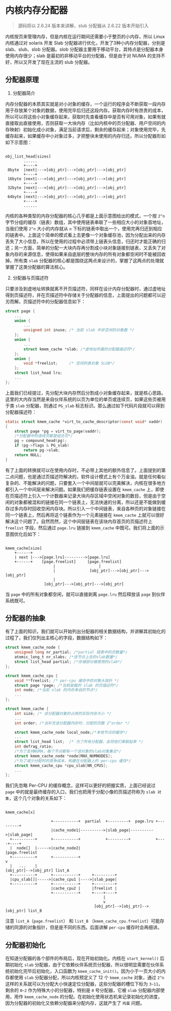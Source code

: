 # 内核内存分配器
> 源码将以 2.6.24 版本来讲解，slub 分配器从 2.6.22 版本开始引入

内核按页来管理内存，但是内核在运行期间还需要小于整页的小内存，所以 Linux 内核通过对 solaris 开发 Slab 分配器进行优化，开发了3种小内存分配器，分别是 slab、slub、slob 分配器。slob 分配器主要用于移动平台，其特点是分配器本身使用内存很少；slab 是最初的非移动平台的分配器，但是由于对 NUMA 的支持不好，所以又开发了现在主流的 slub 分配器。

## 分配器原理

1. 分配器简介

内存分配器的本质其实就是对小对象的缓存，一个运行的程序会不断获取一段内存用于存放某个对象的数据，使用完毕后归还这段内存。获取内存时有昂贵的成本，所以可以将这些小对象缓存起来，获取时先查看缓存中是否有可用对象，如果有就直接取出直接使用，否则获取一大块内存（比如内核中的页分配器、用户空间的内存映射）初始化成小对象，满足当前请求后，剩余的缓存起来；对象使用完毕，先缓存起来，如果缓存中小对象过多，才把整块未使用的内存归还。所以分配器形如如下示意图：

```

obj_list_head[sizes]
        ......
        +----+
 8byte  |next|--->[obj_ptr]--->[obj_ptr]--->[obj_ptr]
        +----+
 16byte |next|--->[obj_ptr]--->[obj_ptr]--->[obj_ptr]
        +----+
 32byte |next|--->[obj_ptr]--->[obj_ptr]--->[obj_ptr]
        +----+
 64byte |next|--->[obj_ptr]--->[obj_ptr]--->[obj_ptr]
        +----+
        ......
```

内核的各种类型的内存分配器的核心几乎都是上面示意图给出的模式，一个按 `2^n` 字节分组的缓存（链表）数组，其中使用链表串联了一些相应大小的对象首地址，当我们使用 `2^n` 大小的内存就从 `n` 下标的链表中取出一个，使用完再归还到相应的链表中。上面这个简单的模式看上去更像一个对象缓存池，因为分配出来的内存丢失了大小信息，所以在使用的过程中必须带上链表头信息，归还时才能正确的归还；另一方面，简单的分配一大块内存再分割成小块对象链接到链表，又丢失了对象内存的来源信息，使得如果来自底层的整块内存的所有对象都空闲时不能被回收掉。所有类 `slab` 分配器的核心都是围绕这两点来设计的，掌握了这两点的处理就掌握了这类分配器的算法核心。

2. 分配器与页描述符

只要涉及到虚地址转换就离不开页描述符，同样在设计内存分配器时，通过虚地址得到页描述符，并在页描述符中存储关于分配器的信息，上面提出的问题都可以迎刃而解。页描述符中的分配器信息如下：

```c
struct page {
    ...
    union {
        ...
        unsigned int inuse; /* 当前 slab 中非空闲的对象数 */
    };
    union {
        ...
        struct kmem_cache *slab; /*虚地址所属的分配器描述符*/
    };
    union {
		void *freelist;		/* 空闲列表对象 SLUB*/
	};
    struct list_head lru;
    ...
};
```

上面我们已经提过，先分配大块内存然后分割成小对象缓存起来，就是核心思路。这里的大内存当然是来自伙伴系统的以页为单位的单页或连续页，如果这些页被用于类 `slab` 分配器，则通过 `PG_slab` 标志标识。那么通过如下代码片段就可以得到分配器描述符：

```c
static struct kmem_cache *virt_to_cache_descriptor(const void* vaddr)
{
    struct page *pg = virt_to_page(vaddr);
    /*分配器中的连续页都是组合页*/ 
    pg = compound_head(pg);
    if (pg->flags & PG_slab)
        return pg->slab;
    return NULL;
}
```

有了上面的转换就可以在使用内存时，不必带上其他的额外信息了。上面提到的第二点问题，也是通过页描述符解决的，软件设计模式上有个万金油，就是任何看似复杂的、不能解决的问题，只要套入一个中间层就可以完美解决，内核在很多地方都引入一个中间层来解决问题。如果我们把缓存链表设置在 `kmem_cache` 上，即使在页描述符上引入一个计数器来记录大块内存区域中空闲对象的数目，但是由于空闲的对象都被混和的链接在同一个链表上，无法快速的分离，所以还是不能做到缓存过多内存时回收空闲内存块。所以引入一个中间链表，来自各种页的对象链接在同一个链表上，然后再将这个链表作为一个元素链接在 `kmem_cache` 上就可以很好解决这个问题了。自然而然，这个中间层链表在该块内存首页的页描述符上 `freelist` 字段，然后通过 `page.lru` 链接到 `kmem_cache` 中既可。我们将上面的示意图优化后如下：

```

kmem_cache[size]
    +------+
    | next |--->[page.lru]--------->[page.lru]
    +------+    [page.freelist]     [page.freelist]
                     |                   |
                     |               [obj_ptr]--->[obj_ptr]--->[obj_ptr]
                     |
                 [obj_ptr]--->[obj_ptr]--->[obj_ptr]

```

当 `page` 中的所有对象都空闲，就可以直接剥离 `page.lru` 然后释放该 `page` 到伙伴系统既可。

## 分配器的抽象

有了上面的知识，我们就可以开始列出分配器的相关数据结构，并讲解其初始化的过程了，我们仅列出主核心的字段，数据结构如下：

```c
struct kmem_cache_node {
	unsigned long nr_partial; /*partial 链表中的页数量*/
	atomic_long_t nr_slabs; /*该节点上总的slab数量*/
	struct list_head partial; /*存储部分被使用的slab*/
};

struct kmem_cache_cpu {
	void **freelist; /* per-cpu 缓存中的对象头指针 */
	struct page *page; /*当前装载的 slab 的页描述符*/
	int node; /*当前 slab 的内存来自的节点*/
    ...
};

struct kmem_cache {
	int size; /* 该分配器对象的占用的实际内存大小 */
    ...
	int order; /*当补充该分配器内存时，分配的页数 2^order */

	struct kmem_cache_node local_node;/*本地节点的缓存*/
    ... 
	struct list_head list;	/* 为了所有分配器，会将他们串联起来 */
	int defrag_ratio;
    /*为了支持NUMA，每个节点都有一个该对象的slab对象集合*/
	struct kmem_cache_node *node[MAX_NUMNODES];
    /*为了减少分配时的竞争成本，构建在分配器上的 per-cpu 缓存*/
    struct kmem_cache_cpu *cpu_slab[NR_CPUS];
    ...
};
```

我们先忽略 Per-CPU 的缓存概念，这样可以更好的把握实质，上面已经说过 `page` 中的就是最终缓存的入口，我们也把用于分配小像的页描述符称为 `slab 对象`，这个几个对象的关系如下：

```

kmem_cache[x]

                    +-----------+  partial  +---------+  page.lru +---------+
                    |cache_node1|---------->|slab_page|---------->|slab_page|
  +----------+      +-----------+           +---------+           +----+----+
  |  node[]  |----->|cache_node2|                                      |page.freelist
  +----------+      +-----------+                                      v
  |   ...    |                                                     [obj_ptr]-->[obj_ptr] list_A
  +----------+      +-----------+     +---------+
  |cpu_slab[]|----->|cache_cpu1 |---->|slab_page|
  +----------+      +-----------+     +---------+
                    |cache_cpu2 |     |freelist |
                    +-----------+     +----+----+
                                           |
                                           v
                                       [obj_ptr]-->[obj_ptr]-->[obj_ptr] list_B
```

注意 `list_A`（`page.freelist`） 和 `list_B` （`kmem_cache_cpu.freelist`）可能存储的同源的对象指针，但是是不同的东西。后面讲解  `per-cpu` 缓存时会再细讲。

## 分配器初始化

在知道分配器的各个部件的布局后，现在开始初始化。内核在 `start_kernel()` 后期初始化 `slab` 分配器，由于它依赖伙伴系统页分配器，所以很明显需要在伙伴系统初始化完毕后初始化，入口函数为 `kmem_cache_init()`。因为小于一页大小的内存都使用 `slab` 分配器分配，所以内核预定义了 12 个 `kmem_cache` 对象，通过 `2^n` 这样的关系就可以为分配大小快速定位分配器，这些分配器的槽位下标为 `3~11`，剩余的 `0~2` 作为特殊大小的分配器，特别是 `0` 号分配器，它被 `slab` 分配器内部使用，用作 `kmem_cache_node` 的分配。在初始化使用状态机来记录初始化的进度，因为分配器的初始化又依赖分配器来分配内存，这就产生了 `鸡蛋` 问题。

